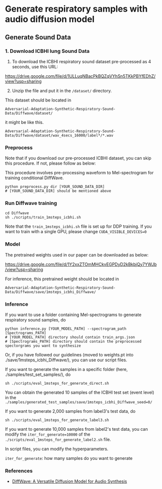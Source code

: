 # Generate respiratory samples with audio diffusion model

## Generate Sound Data


### 1. Download ICBHI lung Sound Data
1) To download the ICBHI respiratory sound dataset pre-processed as 4 seconds, use this URL:

https://drive.google.com/file/d/1ULLuqNBacPkBQZqVYhSn5TKkPBYfEDhZ/view?usp=sharing

2) Unzip the file and put it in the ```/dataset/``` directory. 

This dataset should be located in
```
Adversarial-Adaptation-Synthetic-Respiratory-Sound-Data/Diffwave/dataset/
```
it might be like this.
```
Adversarial-Adaptation-Synthetic-Respiratory-Sound-Data/Diffwave/dataset/wav_4secs_16000/label*/*.wav
```
 
### Preprocess 
Note that if you download our pre-processed ICBHI dataset, you can skip this procedure. If not, please follow as below:

This procedure involves pre-processing waveform to Mel-spectrogram for training conditional DiffWave.  
```
python preprocess.py dir [YOUR_SOUND_DATA_DIR]  
# [YOUR_SOUND_DATA_DIR] should be mentioned above  
```

### Run Diffwave training
```
cd Diffwave
sh ./scripts/train_1msteps_icbhi.sh
```
Note that the ```train_1msteps_icbhi.sh``` file is set up for DDP training. 
If you want to train with a single GPU, please change ```CUDA_VISIBLE_DEVICES=0```


### Model
The pretrained weights used in our paper can be downloaded as below:

https://drive.google.com/file/d/1Y2xxZTOmMHCkvEGPDyD2kBkbjQy7YWJb/view?usp=sharing

For inference, this pretrained weight should be located in
```
Adversarial-Adaptation-Synthetic-Respiratory-Sound-Data/Diffwave/save/1msteps_icbhi_Diffwave/
```

### Inference


If you want to use a folder containing Mel-spectrograms to generate respiratory sound samples, do

```
python inference.py [YOUR_MODEL_PATH] --spectrogram_path [Spectrograms_PATH]
# [YOUR_MODEL_PATH] directory should contain train_args.json
# [Spectrograms_PATH] directory should contain the preprocessed spectorgrams you want to synthesize 
```

Or, if you have followed our guidelines (moved to weights.pt into ./save/1msteps_icbhi_Diffwave/), you can use our script files.

If you want to generate the samples in a specific folder (here, ./samples/test_set_samples/), do
```
sh ./scripts/eval_1msteps_for_generate_direct.sh
```

You can obtain the generated 10 samples of the ICBHI test set (event level) in the ``` ./samples/generated_test_samples/save/1msteps_icbhi_Diffwave_seed=0/```

If you want to generate 2,000 samples from label3's test data, do
```
sh ./scripts/eval_1msteps_for_generate_label3.sh
```

If you want to generate 10,000 samples from label2's test data, you can modify the ```iter_for_generate=10000``` of the  ```./scripts/eval_1msteps_for_generate_label2.sh``` file.

In script files, you can modify the hyperparameters.

```iter_for_generate```: how many samples do you want to generate





### References
- [DiffWave: A Versatile Diffusion Model for Audio Synthesis](https://arxiv.org/pdf/2009.09761.pdf)
